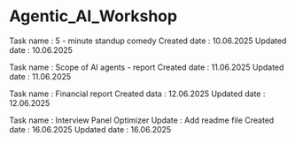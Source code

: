 # Agentic_AI_Workshop

Task name : 5 - minute standup comedy 
Created date : 10.06.2025 
Updated date : 10.06.2025

Task name : Scope of AI agents - report 
Created date : 11.06.2025
Updated date : 11.06.2025

Task name : Financial report
Created data : 12.06.2025
Updated date : 12.06.2025

Task name : Interview Panel Optimizer
Update : Add readme file
Created date : 16.06.2025
Updated date : 16.06.2025
